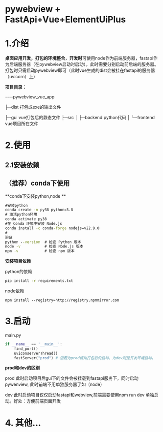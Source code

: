 # pywebview + FastApi+Vue+ElementUiPlus 

# 1.介绍  

**桌面应用开发，打包的环境整合**，**开发时**可使用node作为前端服务器，fastapi作为后端服务器（在pywebview启动时启动）。此时需要分别启动前后端的服务器。打包时只需启动pywebview即可（此时vue生成的dist会被挂在fastapi的服务器（uvicorn）上）



**项目目录：**

----pywebview_vue_app

├─dist 打包成exe的输出文件

├─gui vue打包后的静态文件
├─src
│  ├─backend  python代码
│  └─frontend vue项目所在文件





# 2.使用

## 2.1安装依赖



## （推荐）conda下使用

**conda下安装python,node ** 

```cmd
#安装python
conda create -n py38 python=3.8
# 激活python环境
conda activate py38
#在 Conda 环境中安装 Node.js
conda install -c conda-forge nodejs=v22.9.0
#
验证
python --version  # 检查 Python 版本
node -v           # 检查 Node.js 版本
npm -v            # 检查 npm 版本

```

**安装项目依赖**  

python的依赖

```cmd
pip install -r requirements.txt

```

node依赖

```
npm install --registry=http://registry.npmmirror.com  
```



# 3.启动

 main.py

```python
if __name__ == '__main__':
    find_port()
    uviconserverThread()
    fastServer("prod") # 值若为prod模拟打包后的启动，为dev则是开发环境启动。
```

**prod和dev的区别**

prod 此时启动项目后gui下的文件会被挂载到fastapi服务下，同时启动pywenview, 此时前端不用单独服务器了如（node）  

dev 此时启动项目仅仅启动fastapi和webview,前端需要使用npm run dev 单独启动。好处：方便前端页面开发  





# 4. 其他...







